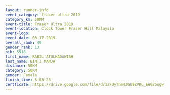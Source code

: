 ```yaml
---
layout: runner-info 
event_category: fraser-ultra-2019 
category_km: 50KM 
event-title: Fraser Ultra 2019 
event-location: Clock Tower Fraser Hill Malaysia 
event-logo: 
event-date: 08-17-2019 
overall_rank: 49
gender_rank: 13
bib: 5518
first_name: RABIL'ATULHADAWIAH
last_name: BINTI MANJA
distance: 50KM
category: 50KM
gender: Female
finish_time: 8-03-23
certficate: https://drive.google.com/file/d/1aFUyThm43GU9ZVKu_EeG25sgwTuxXA_2/view?usp=sharing
---
```

